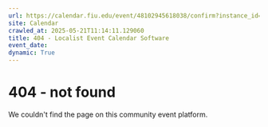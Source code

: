 ```yaml
---
url: https://calendar.fiu.edu/event/48102945618038/confirm?instance_id=48102945653901&return=https%3A%2F%2Fcalendar.fiu.edu%2Fcalendar%3Fevent_types%255B%255D%3D127584
site: Calendar
crawled_at: 2025-05-21T11:14:11.129060
title: 404 - Localist Event Calendar Software
event_date: 
dynamic: True
---
```


# 404 - not found
We couldn't find the page on this community event platform.
